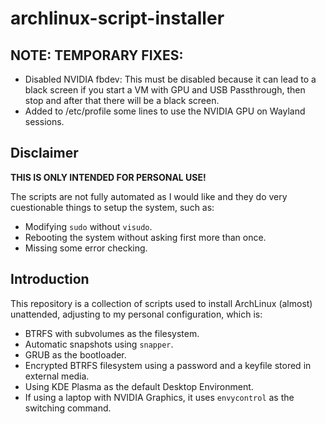 # archlinux-script-installer

## NOTE: TEMPORARY FIXES:
- Disabled NVIDIA fbdev: This must be disabled because it can lead to a black screen if you start a VM with GPU and USB Passthrough, then stop and after that there will be a black screen.
- Added to /etc/profile some lines to use the NVIDIA GPU on Wayland sessions.

## Disclaimer
**THIS IS ONLY INTENDED FOR PERSONAL USE!**

The scripts are not fully automated as I would like and they do very cuestionable things to setup the system, such as:

- Modifying ```sudo``` without ```visudo```.
- Rebooting the system without asking first more than once.
- Missing some error checking.

## Introduction

This repository is a collection of scripts used to install ArchLinux (almost) unattended, adjusting to my personal configuration, which is:

- BTRFS with subvolumes as the filesystem.
- Automatic snapshots using ```snapper```.
- GRUB as the bootloader.
- Encrypted BTRFS filesystem using a password and a keyfile stored in external media.
- Using KDE Plasma as the default Desktop Environment.
- If using a laptop with NVIDIA Graphics, it uses ```envycontrol``` as the switching command.